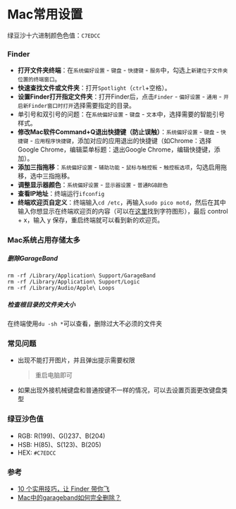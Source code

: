 # Mac常用设置

绿豆沙十六进制颜色色值：`C7EDCC`

### Finder
* **打开文件夹终端**：在`系统偏好设置` - `键盘` - `快捷键` - `服务`中，勾选上`新建位于文件夹位置的终端窗口`。
* **快速查找文件或文件夹**：打开`Spotlight`（`ctrl`+空格）。
* **设置Finder打开指定文件夹**：打开Finder后，点击`Finder` - `偏好设置` - `通用` - `开启新Finder窗口时打开`选择需要指定的目录。
* 单引号和双引号的问题：在`系统偏好设置` - `键盘` - `文本`中，选择需要的智能引号样式。
* **修改Mac软件Command+Q退出快捷键（防止误触）**：`系统偏好设置` - `键盘` - `快捷键` - `应用程序快捷键`，添加对应的应用退出的快捷键（如Chrome：选择Google Chrome，编辑菜单标题：退出Google Chrome，编辑快捷键，添加）。
* **添加三指拖移**：`系统偏好设置` - `辅助功能` - `鼠标与触控板` - `触控板选项`，勾选启用拖移，选中三指拖移。
* **调整显示器颜色**：`系统偏好设置` - `显示器设置` - `普通RGB颜色`
* **查看IP地址**：终端运行`ifconfig`
* **终端欢迎页自定义**：终端输入`cd /etc`，再输入`sudo pico motd`，然后在其中输入你想显示在终端欢迎页的内容（可以在[这里](http://www.asciiworld.com/)找到字符图形），最后 control + x，输入 y 保存，重启终端就可以看到新的欢迎页。

### Mac系统占用存储太多
##### 删除GarageBand
```
rm -rf /Library/Application\ Support/GarageBand
rm -rf /Library/Application\ Support/Logic
rm -rf /Library/Audio/Apple\ Loops
```

##### 检查根目录的文件夹大小
在终端使用`du -sh *`可以查看，删除过大不必须的文件夹

### 常见问题
* 出现不能打开图片，并且弹出提示需要权限

	> 重启电脑即可
* 如果出现外接机械键盘和普通按键不一样的情况，可以去设置页面更改键盘类型

### 绿豆沙色值
* RGB: R(199)、G()237、B(204)
* HSB: H(85)、S(123)、B(205)
* HEX: `#C7EDCC`


### 参考
* [10 个实用技巧，让 Finder 带你飞](http://sspai.com/27403/)
* [Mac中的garageband如何完全删除？](https://www.zhihu.com/question/48348923/answer/121311324)